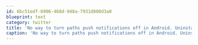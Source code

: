 ```yaml
---
id: 6bc51edf-6906-468d-948a-7931d800d3a0
blueprint: text
category: twitter
title: 'No way to turn paths push notifications off in Android. Uninstalled.'
caption: 'No way to turn paths push notifications off in Android. Uninstalled.'
---
```

